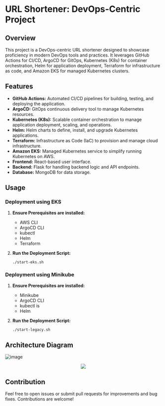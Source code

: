 # URL Shortener: DevOps-Centric Project

## Overview
This project is a DevOps-centric URL shortener designed to showcase proficiency in modern DevOps tools and practices. It leverages GitHub Actions for CI/CD, ArgoCD for GitOps, Kubernetes (K8s) for container orchestration, Helm for application deployment, Terraform for infrastructure as code, and Amazon EKS for managed Kubernetes clusters.

## Features
- **GitHub Actions:** Automated CI/CD pipelines for building, testing, and deploying the application.
- **ArgoCD:** GitOps continuous delivery tool to manage Kubernetes resources.
- **Kubernetes (K8s):** Scalable container orchestration to manage application deployment, scaling, and operations.
- **Helm:** Helm charts to define, install, and upgrade Kubernetes applications.
- **Terraform:** Infrastructure as Code (IaC) to provision and manage cloud infrastructure.
- **Amazon EKS:** Managed Kubernetes service to simplify running Kubernetes on AWS.
- **Frontend:** React-based user interface.
- **Backend:** Flask for handling backend logic and API endpoints.
- **Database:** MongoDB for data storage.

## Usage

### Deployment using EKS

1. **Ensure Prerequisites are installed:**
   - AWS CLI
   - ArgoCD CLI
   - kubectl
   - Helm
   - Terraform

2. **Run the Deployment Script:**
   ```sh
   ./start-eks.sh
   
### Deployment using Minikube

1. **Ensure Prerequisites are installed:**
   - Minikube
   - ArgoCD CLI
   - kubectl is
   - Helm

2. **Run the Deployment Script:**
    ```sh
    ./start-legacy.sh
    ```

## Architecture Diagram
![image](https://github.com/galg-gh/url-shortener/assets/91409344/8368c9eb-33e6-4d1f-9e24-e898e7801381)

<p align="center">
<img src="https://github.com/galg-gh/url-shortener/assets/91409344/d35923a5-67fe-4af5-9a8f-6cea3f6231a7" />
</p>

## Contribution
Feel free to open issues or submit pull requests for improvements and bug fixes. Contributions are welcome!
